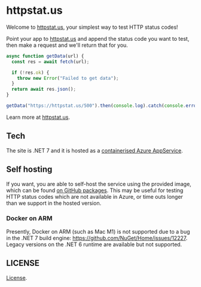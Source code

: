 # httpstat.us

Welcome to [httpstat.us](https://httpstat.us), your simplest way to test HTTP status codes!

Point your app to [httpstat.us](https://httpstat.us) and append the status code you want to test, then make a request and we'll return that for you.

```js
async function getData(url) {
  const res = await fetch(url);

  if (!res.ok) {
    throw new Error("Failed to get data");
  }
  return await res.json();
}

getData("https://httpstat.us/500").then(console.log).catch(console.error);
```

Learn more at [httpstat.us](https://httpstat.us).

## Tech

The site is .NET 7 and it is hosted as a [containerised Azure AppService](https://azure.microsoft.com/services/app-service/containers/?WT.mc_id=dotnet-00000-aapowell#overview).

## Self hosting

If you want, you are able to self-host the service using the provided image, which can be found [on GitHub packages](https://github.com/aaronpowell/httpstatus/pkgs/container/httpstatus). This may be useful for testing HTTP status codes which are not available in Azure, or time outs longer than we support in the hosted version.

### Docker on ARM

Presently, Docker on ARM (such as Mac M1) is not supported due to a bug in the .NET 7 build engine: https://github.com/NuGet/Home/issues/12227. Legacy versions on the .NET 6 runtime are available but not supported.

## LICENSE

[License](./License.md).

